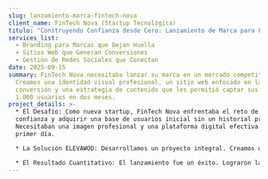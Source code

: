 ```yaml
---
slug: lanzamiento-marca-fintech-nova
client_name: FinTech Nova (Startup Tecnológica)
titulo: "Construyendo Confianza desde Cero: Lanzamiento de Marca para FinTech Nova"
services_list:
  - Branding para Marcas que Dejan Huella
  - Sitios Web que Generan Conversiones
  - Gestión de Redes Sociales que Conectan
date: 2025-09-15
summary: FinTech Nova necesitaba lanzar su marca en un mercado competitivo.
  Creamos una identidad visual profesional, un sitio web enfocado en la
  conversión y una estrategia de contenido que les permitió captar sus primeros
  1.000 usuarios en dos meses.
project_details: >-
  * El Desafío: Como nueva startup, FinTech Nova enfrentaba el reto de generar
  confianza y adquirir una base de usuarios inicial sin un historial previo.
  Necesitaban una imagen profesional y una plataforma digital efectiva desde el
  primer día.

  * La Solución ELEVAWOD: Desarrollamos un proyecto integral. Creamos una identidad de marca (Branding) que comunicaba seguridad y modernidad. Diseñamos un sitio web (landing page) optimizado para una sola acción: el registro de early adopters. Finalmente, lanzamos una campaña de contenido educativo en LinkedIn para posicionarlos como expertos.

  * El Resultado Cuantitativo: El lanzamiento fue un éxito. Lograron la captación de sus primeros 1.000 usuarios en solo 60 días. Su nueva identidad de marca fue clave para cerrar sus primeras alianzas, y el sitio web mantuvo una tasa de conversión a registro del 15%.
---
```

